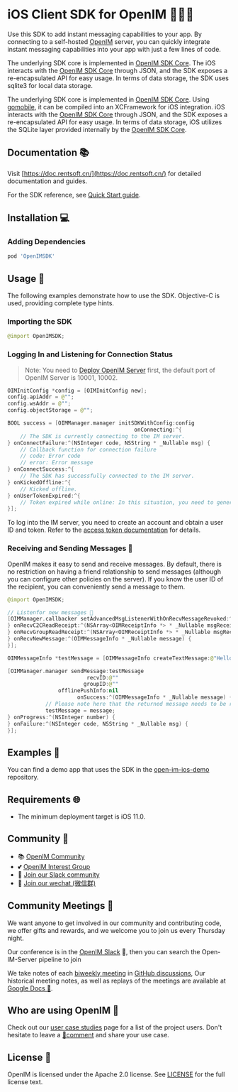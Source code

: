 # iOS Client SDK for OpenIM 👨‍💻💬

Use this SDK to add instant messaging capabilities to your app. By connecting to a self-hosted [OpenIM](https://www.openim.online/) server, you can quickly integrate instant messaging capabilities into your app with just a few lines of code.

The underlying SDK core is implemented in [OpenIM SDK Core](https://github.com/openimsdk/openim-sdk-core). The iOS interacts with the [OpenIM SDK Core](https://github.com/openimsdk/openim-sdk-core) through JSON, and the SDK exposes a re-encapsulated API for easy usage. In terms of data storage, the SDK uses sqlite3 for local data storage.

The underlying SDK core is implemented in [OpenIM SDK Core](https://github.com/openimsdk/openim-sdk-core). Using [gomobile](https://github.com/golang/mobile), it can be compiled into an XCFramework for iOS integration. iOS interacts with the [OpenIM SDK Core](https://github.com/openimsdk/openim-sdk-core) through JSON, and the SDK exposes a re-encapsulated API for easy usage. In terms of data storage, iOS utilizes the SQLite layer provided internally by the [OpenIM SDK Core](https://github.com/openimsdk/openim-sdk-core).


## Documentation 📚

Visit [https://doc.rentsoft.cn/](https://doc.rentsoft.cn/) for detailed documentation and guides.

For the SDK reference, see [Quick Start guide](https://doc.rentsoft.cn/sdks/quickstart/ios).

## Installation 💻

### Adding Dependencies

```ruby
pod 'OpenIMSDK'
```

## Usage 🚀

The following examples demonstrate how to use the SDK. Objective-C is used, providing complete type hints.

### Importing the SDK

```swift
@import OpenIMSDK;
```

### Logging In and Listening for Connection Status

> Note: You need to [Deploy OpenIM Server](https://github.com/openimsdk/open-im-server#rocket-quick-start)  first, the default port of OpenIM Server is 10001, 10002.

```swift
OIMInitConfig *config = [OIMInitConfig new];
config.apiAddr = @"";
config.wsAddr = @"";
config.objectStorage = @"";

BOOL success = [OIMManager.manager initSDKWithConfig:config
                                        onConnecting:^{
    // The SDK is currently connecting to the IM server.
} onConnectFailure:^(NSInteger code, NSString * _Nullable msg) {
    // Callback function for connection failure
    // code: Error code
    // error: Error message
} onConnectSuccess:^{
    // The SDK has successfully connected to the IM server.
} onKickedOffline:^{
    // Kicked offline.
} onUserTokenExpired:^{
    // Token expired while online: In this situation, you need to generate a new token and then call the `login()` function again to log in.
}];
```

To log into the IM server, you need to create an account and obtain a user ID and token. Refer to the [access token documentation](https://doc.rentsoft.cn/restapi/userManagement/userRegister) for details.

### Receiving and Sending Messages 💬

OpenIM makes it easy to send and receive messages. By default, there is no restriction on having a friend relationship to send messages (although you can configure other policies on the server). If you know the user ID of the recipient, you can conveniently send a message to them.

```swift
@import OpenIMSDK;

// Listenfor new messages 📩
[OIMManager.callbacker setAdvancedMsgListenerWithOnRecvMessageRevoked:^(OIMMessageRevokedInfo * _Nullable msgRovoked) {
} onRecvC2CReadReceipt:^(NSArray<OIMReceiptInfo *> * _Nullable msgReceiptList) {
} onRecvGroupReadReceipt:^(NSArray<OIMReceiptInfo *> * _Nullable msgReceiptList) {
} onRecvNewMessage:^(OIMMessageInfo * _Nullable message) {
}];

OIMMessageInfo *testMessage = [OIMMessageInfo createTextMessage:@"Hello!"];

[OIMManager.manager sendMessage:testMessage
                         recvID:@""
                        groupID:@""
                offlinePushInfo:nil
                      onSuccess:^(OIMMessageInfo * _Nullable message) {
            // Please note here that the returned message needs to be replaced with the data source.
            testMessage = message;
} onProgress:^(NSInteger number) {
} onFailure:^(NSInteger code, NSString * _Nullable msg) {
}];
```

## Examples 🌟

You can find a demo app that uses the SDK in the [open-im-ios-demo](https://github.com/openimsdk/open-im-ios-demo) repository.

## Requirements 🌐

+ The minimum deployment target is iOS 11.0.

## Community :busts_in_silhouette:

- 📚 [OpenIM Community](https://github.com/OpenIMSDK/community)
- 💕 [OpenIM Interest Group](https://github.com/Openim-sigs)
- 🚀 [Join our Slack community](https://join.slack.com/t/openimsdk/shared_invite/zt-22720d66b-o_FvKxMTGXtcnnnHiMqe9Q)
- :eyes: [Join our wechat (微信群)](https://openim-1253691595.cos.ap-nanjing.myqcloud.com/WechatIMG20.jpeg)

## Community Meetings :calendar:

We want anyone to get involved in our community and contributing code, we offer gifts and rewards, and we welcome you to join us every Thursday night.

Our conference is in the [OpenIM Slack](https://join.slack.com/t/openimsdk/shared_invite/zt-22720d66b-o_FvKxMTGXtcnnnHiMqe9Q) 🎯, then you can search the Open-IM-Server pipeline to join

We take notes of each [biweekly meeting](https://github.com/orgs/OpenIMSDK/discussions/categories/meeting) in [GitHub discussions](https://github.com/openimsdk/open-im-server/discussions/categories/meeting), Our historical meeting notes, as well as replays of the meetings are available at [Google Docs :bookmark_tabs:](https://docs.google.com/document/d/1nx8MDpuG74NASx081JcCpxPgDITNTpIIos0DS6Vr9GU/edit?usp=sharing).

## Who are using OpenIM :eyes:

Check out our [user case studies](https://github.com/OpenIMSDK/community/blob/main/ADOPTERS.md) page for a list of the project users. Don't hesitate to leave a [📝comment](https://github.com/openimsdk/open-im-server/issues/379) and share your use case.

## License :page_facing_up:

OpenIM is licensed under the Apache 2.0 license. See [LICENSE](https://github.com/openimsdk/open-im-server/tree/main/LICENSE) for the full license text.
